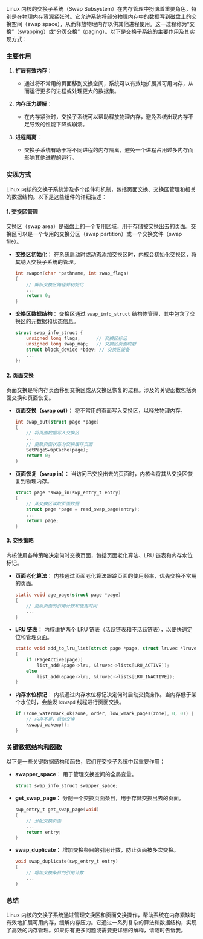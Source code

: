 Linux 内核的交换子系统（Swap Subsystem）在内存管理中扮演着重要角色，特别是在物理内存资源紧张时。它允许系统将部分物理内存中的数据写到磁盘上的交换空间（swap space），从而释放物理内存以供其他进程使用。这一过程称为“交换”（swapping）或“分页交换”（paging）。以下是交换子系统的主要作用及其实现方式：

### 主要作用

1. **扩展有效内存**：
    - 通过将不常用的页面移到交换空间，系统可以有效地扩展其可用内存，从而运行更多的进程或处理更大的数据集。

2. **内存压力缓解**：
    - 在内存紧张时，交换子系统可以帮助释放物理内存，避免系统出现内存不足导致的性能下降或崩溃。

3. **进程隔离**：
    - 交换子系统有助于将不同进程的内存隔离，避免一个进程占用过多内存而影响其他进程的运行。

### 实现方式

Linux 内核的交换子系统涉及多个组件和机制，包括页面交换、交换区管理和相关的数据结构。以下是这些组件的详细描述：

#### 1. 交换区管理

交换区（swap area）是磁盘上的一个专用区域，用于存储被交换出去的页面。交换区可以是一个专用的交换分区（swap partition）或一个交换文件（swap file）。

- **交换区初始化**：
  在系统启动时或动态添加交换区时，内核会初始化交换区，将其纳入交换子系统的管理。

  ```c
  int swapon(char *pathname, int swap_flags)
  {
      // 解析交换区路径并初始化
      ...
      return 0;
  }
  ```

- **交换区数据结构**：
  交换区通过 `swap_info_struct` 结构体管理，其中包含了交换区的元数据和状态信息。

  ```c
  struct swap_info_struct {
      unsigned long flags;      // 交换区标记
      unsigned long swap_map;   // 交换区页面映射
      struct block_device *bdev; // 交换区设备
      ...
  };
  ```

#### 2. 页面交换

页面交换是将内存页面移到交换区或从交换区恢复的过程。涉及的关键函数包括页面交换和页面恢复。

- **页面交换（swap out）**：
  将不常用的页面写入交换区，以释放物理内存。

  ```c
  int swap_out(struct page *page)
  {
      // 将页面数据写入交换区
      ...
      // 更新页面状态为交换缓存页面
      SetPageSwapCache(page);
      return 0;
  }
  ```

- **页面恢复（swap in）**：
  当访问已交换出去的页面时，内核会将其从交换区恢复到物理内存。

  ```c
  struct page *swap_in(swp_entry_t entry)
  {
      // 从交换区读取页面数据
      struct page *page = read_swap_page(entry);
      ...
      return page;
  }
  ```

#### 3. 交换策略

内核使用各种策略决定何时交换页面，包括页面老化算法、LRU 链表和内存水位标记。

- **页面老化算法**：
  内核通过页面老化算法跟踪页面的使用频率，优先交换不常用的页面。

  ```c
  static void age_page(struct page *page)
  {
      // 更新页面的引用计数和使用时间
      ...
  }
  ```

- **LRU 链表**：
  内核维护两个 LRU 链表（活跃链表和不活跃链表），以便快速定位和管理页面。

  ```c
  static void add_to_lru_list(struct page *page, struct lruvec *lruvec)
  {
      if (PageActive(page))
          list_add(&page->lru, &lruvec->lists[LRU_ACTIVE]);
      else
          list_add(&page->lru, &lruvec->lists[LRU_INACTIVE]);
  }
  ```

- **内存水位标记**：
  内核通过内存水位标记决定何时启动交换操作。当内存低于某个水位时，会触发 `kswapd` 线程进行页面交换。

  ```c
  if (zone_watermark_ok(zone, order, low_wmark_pages(zone), 0, 0)) {
      // 内存不足，启动交换
      kswapd_wakeup();
  }
  ```

### 关键数据结构和函数

以下是一些关键数据结构和函数，它们在交换子系统中起重要作用：

- **swapper_space**：
  用于管理交换空间的全局变量。

  ```c
  struct swap_info_struct swapper_space;
  ```

- **get_swap_page**：
  分配一个交换页面条目，用于存储交换出去的页面。

  ```c
  swp_entry_t get_swap_page(void)
  {
      // 分配交换页面
      ...
      return entry;
  }
  ```

- **swap_duplicate**：
  增加交换条目的引用计数，防止页面被多次交换。

  ```c
  void swap_duplicate(swp_entry_t entry)
  {
      // 增加交换条目的引用计数
      ...
  }
  ```

### 总结

Linux 内核的交换子系统通过管理交换区和页面交换操作，帮助系统在内存紧缺时有效地扩展可用内存，缓解内存压力。它通过一系列复杂的算法和数据结构，实现了高效的内存管理。如果你有更多问题或需要更详细的解释，请随时告诉我。